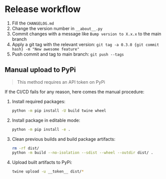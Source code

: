 # Release workflow

1. Fill the `CHANGELOG.md`
1. Change the version number in `__about__.py`
1. Commit changes with a message like `Bump version to X.x.x` to the main branch
1. Apply a git tag with the relevant version: `git tag -a 0.3.0 {git commit hash} -m "New awesome feature"`
1. Push commit and tag to main branch: `git push --tags`

## Manual upload to PyPi

> This method requires an API token on PyPi

If the CI/CD fails for any reason, here comes the manual procedure:

1. Install required packages:

    ```sh
    python -m pip install -U build twine wheel
    ```

1. Install package in editable mode:

    ```sh
    python -m pip install -e .
    ```

1. Clean previous builds and build package artifacts:

    ```sh
    rm -rf dist/
    python -m build --no-isolation --sdist --wheel --outdir dist/ .
    ```

1. Upload built artifacts to PyPi:

    ```sh
    twine upload -u __token__ dist/*
    ```
